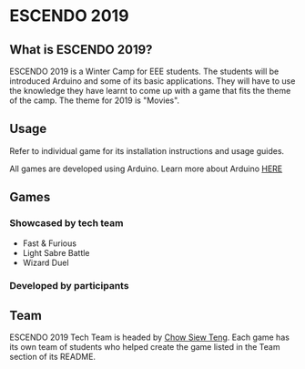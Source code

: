# ESCENDO 2019

## What is ESCENDO 2019?
ESCENDO 2019 is a Winter Camp for EEE students. The students will be introduced Arduino and some of its basic applications. They will have to use the knowledge they have learnt to come up with a game that fits the theme of the camp. The theme for 2019 is "Movies".

## Usage
Refer to individual game for its installation instructions and usage guides.

All games are developed using Arduino. 
Learn more about Arduino [HERE](https://www.arduino.cc/en/Guide/HomePage)

## Games
### Showcased by tech team
* Fast & Furious
* Light Sabre Battle
* Wizard Duel

### Developed by participants

## Team
ESCENDO 2019 Tech Team is headed by [Chow Siew Teng](https://github.com/siewteng).
Each game has its own team of students who helped create the game listed in the Team section of its README.

